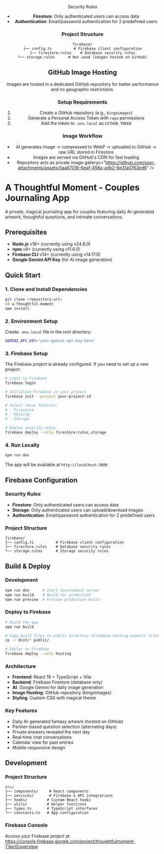 <div align="center">
<img width="1200### Environment Setup
Create `.env.local` file in the root directory:
```bash
GEMINI_API_KEY="your-gemini-api-key-here"
GITHUB_TOKEN="your-github-personal-access-token"
GITHUB_OWNER="partymarty2645"
GITHUB_REPO="bingoimages"
GITHUB_BRANCH="main"
GITHUB_IMAGES_PATH="images"
```ght="475" alt## Firebase Configuration

### Security Rules
- **Firestore**: Only authenticated users can access data
- **Authentication**: Email/password authentication for 2 predefined users

### Project Structure
```
firebase/
├── config.ts          # Firebase client configuration
├── firestore.rules    # Database security rules
└── storage.rules      # Not used (images hosted on GitHub)
```

## GitHub Image Hosting

Images are hosted in a dedicated GitHub repository for better performance and no geographic restrictions.

### Setup Requirements
1. Create a GitHub repository (e.g., `bingoimages`)
2. Generate a Personal Access Token with `repo` permissions
3. Add the token to `.env.local` as `GITHUB_TOKEN`

### Image Workflow
- AI generates image → compressed to WebP → uploaded to GitHub → raw URL stored in Firestore
- Images are served via GitHub's CDN for fast loading
- Repository acts as private image galleryc="https://github.com/user-attachments/assets/0aa67016-6eaf-458a-adb2-6e31a0763ed6" />
</div>

# A Thoughtful Moment - Couples Journaling App

A private, magical journaling app for couples featuring daily AI-generated artwork, thoughtful questions, and intimate conversations.

## Prerequisites

- **Node.js** v18+ (currently using v24.8.0)
- **npm** v9+ (currently using v11.6.0)
- **Firebase CLI** v14+ (currently using v14.17.0)
- **Google Gemini API Key** (for AI image generation)

## Quick Start

### 1. Clone and Install Dependencies
```bash
git clone <repository-url>
cd a-thoughtful-moment
npm install
```

### 2. Environment Setup
Create `.env.local` file in the root directory:
```bash
GEMINI_API_KEY="your-gemini-api-key-here"
```

### 3. Firebase Setup
The Firebase project is already configured. If you need to set up a new project:

```bash
# Login to Firebase
firebase login

# Initialize Firebase in your project
firebase init --project your-project-id

# Select these features:
# - Firestore
# - Hosting
# - Storage

# Deploy security rules
firebase deploy --only firestore:rules,storage
```

### 4. Run Locally
```bash
npm run dev
```
The app will be available at `http://localhost:3000`

## Firebase Configuration

### Security Rules
- **Firestore**: Only authenticated users can access data
- **Storage**: Only authenticated users can upload/download images
- **Authentication**: Email/password authentication for 2 predefined users

### Project Structure
```
firebase/
├── config.ts          # Firebase client configuration
├── firestore.rules    # Database security rules
└── storage.rules      # Storage security rules
```

## Build & Deploy

### Development
```bash
npm run dev      # Start development server
npm run build    # Build for production
npm run preview  # Preview production build
```

### Deploy to Firebase
```bash
# Build the app
npm run build

# Copy build files to public directory (Firebase hosting expects files in public/)
cp -r dist/* public/

# Deploy to Firebase
firebase deploy --only hosting
```

### Architecture
- **Frontend**: React 19 + TypeScript + Vite
- **Backend**: Firebase Firestore (database only)
- **AI**: Google Gemini for daily image generation
- **Image Hosting**: GitHub repository (bingoimages)
- **Styling**: Custom CSS with magical theme

### Key Features
- Daily AI-generated fantasy artwork (hosted on GitHub)
- Partner-based question selection (alternating days)
- Private answers revealed the next day
- Real-time chat conversations
- Calendar view for past entries
- Mobile-responsive design

## Development

### Project Structure
```
src/
├── components/     # React components
├── services/       # Firebase & API integrations
├── hooks/         # Custom React hooks
├── utils/         # Helper functions
├── types.ts       # TypeScript interfaces
└── constants.ts   # App configuration
```

### Firebase Console
Access your Firebase project at: https://console.firebase.google.com/project/thoughtfulmoment-73ec0/overview